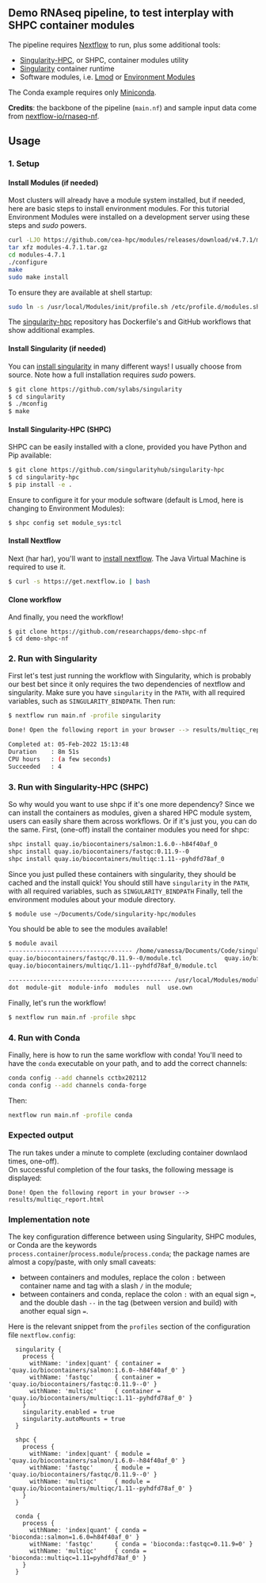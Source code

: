 ## Demo RNAseq pipeline, to test interplay with SHPC container modules

The pipeline requires [Nextflow](https://github.com/nextflow-io/nextflow) to run, plus some additional tools:

* [Singularity-HPC](http://github.com/singularityhub/singularity-hpc), or SHPC, container modules utility
* [Singularity](http://singularity.hpcng.org) container runtime
* Software modules, i.e. [Lmod](https://lmod.readthedocs.io) or [Environment Modules](https://modules.readthedocs.io)

The Conda example requires only [Miniconda](https://docs.conda.io).  

**Credits**: the backbone of the pipeline (`main.nf`) and sample input data come from [nextflow-io/rnaseq-nf](https://github.com/nextflow-io/rnaseq-nf).  


## Usage


### 1. Setup

#### Install Modules (if needed)

Most clusters will already have a module system installed, but if needed, here are basic steps to install environment modules. 
For this tutorial Environment Modules were installed on a development server using these steps and _sudo_ powers.

```bash
curl -LJO https://github.com/cea-hpc/modules/releases/download/v4.7.1/modules-4.7.1.tar.gz
tar xfz modules-4.7.1.tar.gz
cd modules-4.7.1
./configure
make
sudo make install
```

To ensure they are available at shell startup:

```bash
sudo ln -s /usr/local/Modules/init/profile.sh /etc/profile.d/modules.sh
```

The [singularity-hpc](https://github.com/singularityhub/singularity-hpc) repository has Dockerfile's and GitHub workflows that show additional examples.


#### Install Singularity (if needed)

You can [install singularity](https://sylabs.io/guides/3.9/user-guide/quick_start.html) in many different ways! I usually choose from source. Note how a full installation requires _sudo_ powers.

```bash
$ git clone https://github.com/sylabs/singularity
$ cd singularity
$ ./mconfig
$ make
```


#### Install Singularity-HPC (SHPC)

SHPC can be easily installed with a clone, provided you have Python and Pip available:

```bash
$ git clone https://github.com/singularityhub/singularity-hpc
$ cd singularity-hpc
$ pip install -e .
```

Ensure to configure it for your module software (default is Lmod, here is changing to Environment Modules):

```bash
$ shpc config set module_sys:tcl
```

#### Install Nextflow

Next (har har), you'll want to [install nextflow](https://www.nextflow.io/docs/latest/getstarted.html). The Java Virtual Machine is required to use it.

```bash
$ curl -s https://get.nextflow.io | bash
```


#### Clone workflow

And finally, you need the workflow!

```
$ git clone https://github.com/researchapps/demo-shpc-nf
$ cd demo-shpc-nf
```

### 2. Run with Singularity

First let's test just running the workflow with Singularity, which is probably our best bet since
it only requires the two dependencies of nextflow and singularity. Make sure you have `singularity` 
in the `PATH`, with all required variables, such as `SINGULARITY_BINDPATH`.
Then run:

```bash
$ nextflow run main.nf -profile singularity
```
```bash
Done! Open the following report in your browser --> results/multiqc_report.html

Completed at: 05-Feb-2022 15:13:48
Duration    : 8m 51s
CPU hours   : (a few seconds)
Succeeded   : 4
```

### 3. Run with Singularity-HPC (SHPC)

So why would you want to use shpc if it's one more dependency? Since we can install the containers as modules,
given a shared HPC module system, users can easily share them across workflows. Or if it's just you, you can do the same.
First, (one-off) install the container modules you need for shpc:

```bash
shpc install quay.io/biocontainers/salmon:1.6.0--h84f40af_0
shpc install quay.io/biocontainers/fastqc:0.11.9--0
shpc install quay.io/biocontainers/multiqc:1.11--pyhdfd78af_0
```

Since you just pulled these containers with singularity, they should be cached and the install quick!
You should still have `singularity` in the `PATH`, with all required variables, such as `SINGULARITY_BINDPATH`
Finally, tell the environment modules about your module directory.

```bash
$ module use ~/Documents/Code/singularity-hpc/modules
```
You should be able to see the modules available!

```bash
$ module avail
----------------------------------- /home/vanessa/Documents/Code/singularity-hpc/modules -----------------------------------
quay.io/biocontainers/fastqc/0.11.9--0/module.tcl            quay.io/biocontainers/salmon/1.6.0--h84f40af_0/module.tcl  
quay.io/biocontainers/multiqc/1.11--pyhdfd78af_0/module.tcl  

---------------------------------------------- /usr/local/Modules/modulefiles ----------------------------------------------
dot  module-git  module-info  modules  null  use.own  
```

Finally, let's run the workflow!

```bash
$ nextflow run main.nf -profile shpc
```


### 4. Run with Conda

Finally, here is how to run the same workflow with conda! You'll need to have the `conda` executable on your path,
and to add the correct channels:

```bash
conda config --add channels cctbx202112
conda config --add channels conda-forge
```

Then:

```bash
nextflow run main.nf -profile conda
```

### Expected output

The run takes under a minute to complete (excluding container downlaod times, one-off).  
On successful completion of the four tasks, the following message is displayed:  

```
Done! Open the following report in your browser --> results/multiqc_report.html
```


### Implementation note

The key configuration difference between using Singularity, SHPC modules, or Conda are the keywords `process.container`/`process.module`/`process.conda`; the package names are almost a copy/paste, with only small caveats:
* between containers and modules, replace the colon `:` between container name and tag with a slash `/` in the module;
* between containers and conda, replace the colon `:` with an equal sign `=`, and the double dash `--` in the tag (between version and build) with another equal sign `=`.

Here is the relevant snippet from the `profiles` section of the configuration file `nextflow.config`:

```
  singularity {
    process {
      withName: 'index|quant' { container = 'quay.io/biocontainers/salmon:1.6.0--h84f40af_0' }
      withName: 'fastqc'      { container = 'quay.io/biocontainers/fastqc:0.11.9--0' }
      withName: 'multiqc'     { container = 'quay.io/biocontainers/multiqc:1.11--pyhdfd78af_0' }
    }
    singularity.enabled = true
    singularity.autoMounts = true
  }

  shpc {
    process {
      withName: 'index|quant' { module = 'quay.io/biocontainers/salmon/1.6.0--h84f40af_0' }
      withName: 'fastqc'      { module = 'quay.io/biocontainers/fastqc/0.11.9--0' }
      withName: 'multiqc'     { module = 'quay.io/biocontainers/multiqc/1.11--pyhdfd78af_0' }
    }
  }

  conda {
    process {
      withName: 'index|quant' { conda = 'bioconda::salmon=1.6.0=h84f40af_0' }
      withName: 'fastqc'      { conda = 'bioconda::fastqc=0.11.9=0' }
      withName: 'multiqc'     { conda = 'bioconda::multiqc=1.11=pyhdfd78af_0' }
    }
  }
```
